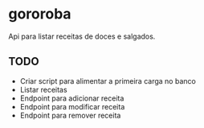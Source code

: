 # gororoba

Api para listar receitas de doces e salgados.

## TODO

- Criar script para alimentar a primeira carga no banco
- Listar receitas
- Endpoint para adicionar receita
- Endpoint para modificar receita
- Endpoint para remover receita